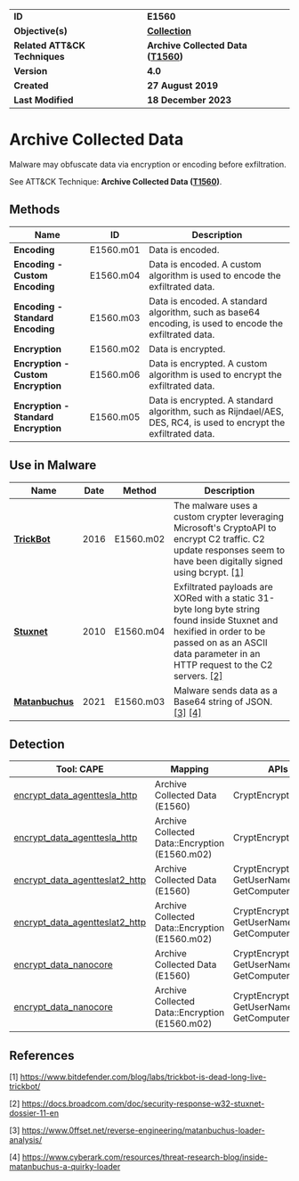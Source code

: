 <table>
<tr>
<td><b>ID</b></td>
<td><b>E1560</b></td>
</tr>
<tr>
<td><b>Objective(s)</b></td>
<td><b><a href="../exfiltration">Collection</a></b></td>
</tr>
<tr>
<td><b>Related ATT&CK Techniques</b></td>
<td><b>Archive Collected Data (<a href="https://attack.mitre.org/techniques/T1560/">T1560</a>)</b></td>
</tr>
<tr>
<td><b>Version</b></td>
<td><b>4.0</b></td>
</tr>
<tr>
<td><b>Created</b></td>
<td><b>27 August 2019</b></td>
</tr>
<tr>
<td><b>Last Modified</b></td>
<td><b>18 December 2023</b></td>
</tr>
</table>


# Archive Collected Data

Malware may obfuscate data via encryption or encoding before exfiltration.

See ATT&CK Technique: **Archive Collected Data ([T1560](https://attack.mitre.org/techniques/T1560/))**.

## Methods

|Name|ID|Description|
|---|---|---|
|**Encoding**|E1560.m01|Data is encoded.|
|**Encoding - Custom Encoding**|E1560.m04|Data is encoded. A custom algorithm is used to encode the exfiltrated data.|
|**Encoding - Standard Encoding**|E1560.m03|Data is encoded. A standard algorithm, such as base64 encoding, is used to encode the exfiltrated data.|
|**Encryption**|E1560.m02|Data is encrypted.|
|**Encryption - Custom Encryption**|E1560.m06|Data is encrypted. A custom algorithm is used to encrypt the exfiltrated data.|
|**Encryption - Standard Encryption**|E1560.m05|Data is encrypted. A standard algorithm, such as Rijndael/AES, DES, RC4, is used to encrypt the exfiltrated data.|

## Use in Malware

|Name|Date|Method|Description|
|---|---|---|---|
|[**TrickBot**](../xample-malware/trickbot.md)|2016|E1560.m02|The malware uses a custom crypter leveraging Microsoft's CryptoAPI to encrypt C2 traffic. C2 update responses seem to have been digitally signed using bcrypt. [[1]](#1)|
|[**Stuxnet**](../xample-malware/stuxnet.md)|2010|E1560.m04|Exfiltrated payloads are XORed with a static 31-byte long byte string found inside Stuxnet and hexified in order to be passed on as an ASCII data parameter in an HTTP request to the C2 servers. [[2]](#2)|
|[**Matanbuchus**](../xample-malware/matanbuchus.md)|2021|E1560.m03|Malware sends data as a Base64 string of JSON. [[3]](#3) [[4]](#4)|

## Detection

|Tool: CAPE|Mapping|APIs|
|---|---|---|
|[encrypt_data_agenttesla_http](https://github.com/CAPESandbox/community/tree/master/modules/signatures/encrypt_data_agenttesla_http.py)|Archive Collected Data (E1560)|CryptEncrypt|
|[encrypt_data_agenttesla_http](https://github.com/CAPESandbox/community/tree/master/modules/signatures/encrypt_data_agenttesla_http.py)|Archive Collected Data::Encryption (E1560.m02)|CryptEncrypt|
|[encrypt_data_agentteslat2_http](https://github.com/CAPESandbox/community/tree/master/modules/signatures/encrypt_data_agentteslat2_http.py)|Archive Collected Data (E1560)|CryptEncrypt, GetUserNameW, GetComputerNameW|
|[encrypt_data_agentteslat2_http](https://github.com/CAPESandbox/community/tree/master/modules/signatures/encrypt_data_agentteslat2_http.py)|Archive Collected Data::Encryption (E1560.m02)|CryptEncrypt, GetUserNameW, GetComputerNameW|
|[encrypt_data_nanocore](https://github.com/CAPESandbox/community/tree/master/modules/signatures/encrypt_data_nanocore.py)|Archive Collected Data (E1560)|CryptEncrypt, GetUserNameW, GetComputerNameW|
|[encrypt_data_nanocore](https://github.com/CAPESandbox/community/tree/master/modules/signatures/encrypt_data_nanocore.py)|Archive Collected Data::Encryption (E1560.m02)|CryptEncrypt, GetUserNameW, GetComputerNameW|

## References

<a name="1">[1]</a> https://www.bitdefender.com/blog/labs/trickbot-is-dead-long-live-trickbot/

<a name="2">[2]</a> https://docs.broadcom.com/doc/security-response-w32-stuxnet-dossier-11-en

<a name="3">[3]</a> https://www.0ffset.net/reverse-engineering/matanbuchus-loader-analysis/

<a name="4">[4]</a> https://www.cyberark.com/resources/threat-research-blog/inside-matanbuchus-a-quirky-loader
